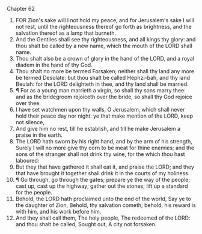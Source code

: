 

Chapter 62

1. FOR Zion's sake will I not hold my peace, and for Jerusalem's sake I will not rest, until the righteousness thereof go forth as brightness, and the salvation thereof as a lamp that burneth.
2. And the Gentiles shall see thy righteousness, and all kings thy glory: and thou shalt be called by a new name, which the mouth of the LORD shall name.
3. Thou shalt also be a crown of glory in the hand of the LORD, and a royal diadem in the hand of thy God.
4. Thou shalt no more be termed Forsaken; neither shall thy land any more be termed Desolate: but thou shalt be called Hephzi-bah, and thy land Beulah: for the LORD delighteth in thee, and thy land shall be married.
5. ¶ For as a young man marrieth a virgin, so shall thy sons marry thee: and as the bridegroom rejoiceth over the bride, so shall thy God rejoice over thee.
6. I have set watchmen upon thy walls, O Jerusalem, which shall never hold their peace day nor night: ye that make mention of the LORD, keep not silence,
7. And give him no rest, till he establish, and till he make Jerusalem a praise in the earth.
8. The LORD hath sworn by his right hand, and by the arm of his strength, Surely I will no more give thy corn to be meat for thine enemies; and the sons of the stranger shall not drink thy wine, for the which thou hast laboured:
9. But they that have gathered it shall eat it, and praise the LORD; and they that have brought it together shall drink it in the courts of my holiness.
10. ¶ Go through, go through the gates; prepare ye the way of the people; cast up, cast up the highway; gather out the stones; lift up a standard for the people.
11. Behold, the LORD hath proclaimed unto the end of the world, Say ye to the daughter of Zion, Behold, thy salvation cometh; behold, his reward is with him, and his work before him.
12. And they shall call them, The holy people, The redeemed of the LORD: and thou shalt be called, Sought out, A city not forsaken.
